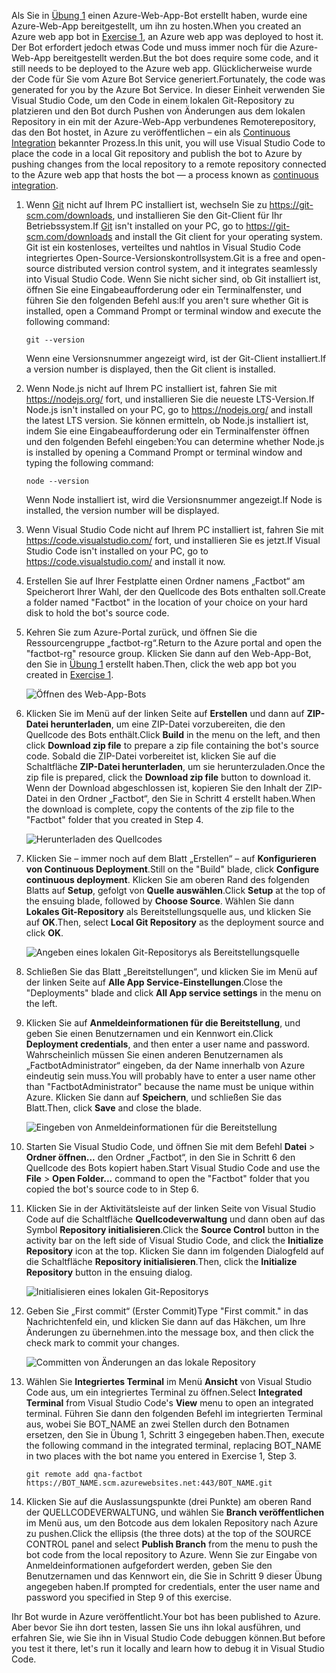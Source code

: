 <span data-ttu-id="aa062-101">Als Sie in [Übung 1](#Exercise1) einen Azure-Web-App-Bot erstellt haben, wurde eine Azure-Web-App bereitgestellt, um ihn zu hosten.</span><span class="sxs-lookup"><span data-stu-id="aa062-101">When you created an Azure web app bot in [Exercise 1](#Exercise1), an Azure web app was deployed to host it.</span></span> <span data-ttu-id="aa062-102">Der Bot erfordert jedoch etwas Code und muss immer noch für die Azure-Web-App bereitgestellt werden.</span><span class="sxs-lookup"><span data-stu-id="aa062-102">But the bot does require some code, and it still needs to be deployed to the Azure web app.</span></span> <span data-ttu-id="aa062-103">Glücklicherweise wurde der Code für Sie vom Azure Bot Service generiert.</span><span class="sxs-lookup"><span data-stu-id="aa062-103">Fortunately, the code was generated for you by the Azure Bot Service.</span></span> <span data-ttu-id="aa062-104">In dieser Einheit verwenden Sie Visual Studio Code, um den Code in einem lokalen Git-Repository zu platzieren und den Bot durch Pushen von Änderungen aus dem lokalen Repository in ein mit der Azure-Web-App verbundenes Remoterepository, das den Bot hostet, in Azure zu veröffentlichen – ein als [Continuous Integration](https://en.wikipedia.org/wiki/Continuous_integration) bekannter Prozess.</span><span class="sxs-lookup"><span data-stu-id="aa062-104">In this unit, you will use Visual Studio Code to place the code in a local Git repository and publish the bot to Azure by pushing changes from the local repository to a remote repository connected to the Azure web app that hosts the bot — a process known as [continuous integration](https://en.wikipedia.org/wiki/Continuous_integration).</span></span>

1. <span data-ttu-id="aa062-105">Wenn [Git](https://git-scm.com/) nicht auf Ihrem PC installiert ist, wechseln Sie zu https://git-scm.com/downloads, und installieren Sie den Git-Client für Ihr Betriebssystem.</span><span class="sxs-lookup"><span data-stu-id="aa062-105">If [Git](https://git-scm.com/) isn't installed on your PC, go to https://git-scm.com/downloads and install the Git client for your operating system.</span></span> <span data-ttu-id="aa062-106">Git ist ein kostenloses, verteiltes und nahtlos in Visual Studio Code integriertes Open-Source-Versionskontrollsystem.</span><span class="sxs-lookup"><span data-stu-id="aa062-106">Git is a free and open-source distributed version control system, and it integrates seamlessly into Visual Studio Code.</span></span> <span data-ttu-id="aa062-107">Wenn Sie nicht sicher sind, ob Git installiert ist, öffnen Sie eine Eingabeaufforderung oder ein Terminalfenster, und führen Sie den folgenden Befehl aus:</span><span class="sxs-lookup"><span data-stu-id="aa062-107">If you aren't sure whether Git is installed, open a Command Prompt or terminal window and execute the following command:</span></span>

    ``` 
    git --version
    ```

    <span data-ttu-id="aa062-108">Wenn eine Versionsnummer angezeigt wird, ist der Git-Client installiert.</span><span class="sxs-lookup"><span data-stu-id="aa062-108">If a version number is displayed, then the Git client is installed.</span></span>

1. <span data-ttu-id="aa062-109">Wenn Node.js nicht auf Ihrem PC installiert ist, fahren Sie mit https://nodejs.org/ fort, und installieren Sie die neueste LTS-Version.</span><span class="sxs-lookup"><span data-stu-id="aa062-109">If Node.js isn't installed on your PC, go to https://nodejs.org/ and install the latest LTS version.</span></span> <span data-ttu-id="aa062-110">Sie können ermitteln, ob Node.js installiert ist, indem Sie eine Eingabeaufforderung oder ein Terminalfenster öffnen und den folgenden Befehl eingeben:</span><span class="sxs-lookup"><span data-stu-id="aa062-110">You can determine whether Node.js is installed by opening a Command Prompt or terminal window and typing the following command:</span></span>

    ```
    node --version
    ```

    <span data-ttu-id="aa062-111">Wenn Node installiert ist, wird die Versionsnummer angezeigt.</span><span class="sxs-lookup"><span data-stu-id="aa062-111">If Node is installed, the version number will be displayed.</span></span>

1. <span data-ttu-id="aa062-112">Wenn Visual Studio Code nicht auf Ihrem PC installiert ist, fahren Sie mit https://code.visualstudio.com/ fort, und installieren Sie es jetzt.</span><span class="sxs-lookup"><span data-stu-id="aa062-112">If Visual Studio Code isn't installed on your PC, go to https://code.visualstudio.com/ and install it now.</span></span>

1. <span data-ttu-id="aa062-113">Erstellen Sie auf Ihrer Festplatte einen Ordner namens „Factbot“ am Speicherort Ihrer Wahl, der den Quellcode des Bots enthalten soll.</span><span class="sxs-lookup"><span data-stu-id="aa062-113">Create a folder named "Factbot" in the location of your choice on your hard disk to hold the bot's source code.</span></span>

1. <span data-ttu-id="aa062-114">Kehren Sie zum Azure-Portal zurück, und öffnen Sie die Ressourcengruppe „factbot-rg“.</span><span class="sxs-lookup"><span data-stu-id="aa062-114">Return to the Azure portal and open the "factbot-rg" resource group.</span></span> <span data-ttu-id="aa062-115">Klicken Sie dann auf den Web-App-Bot, den Sie in [Übung 1](#Exercise1) erstellt haben.</span><span class="sxs-lookup"><span data-stu-id="aa062-115">Then, click the web app bot you created in [Exercise 1](#Exercise1).</span></span>

    ![Öffnen des Web-App-Bots](../media-draft/4-open-web-app-bot.png)

1. <span data-ttu-id="aa062-117">Klicken Sie im Menü auf der linken Seite auf **Erstellen** und dann auf **ZIP-Datei herunterladen**, um eine ZIP-Datei vorzubereiten, die den Quellcode des Bots enthält.</span><span class="sxs-lookup"><span data-stu-id="aa062-117">Click **Build** in the menu on the left, and then click **Download zip file** to prepare a zip file containing the bot's source code.</span></span> <span data-ttu-id="aa062-118">Sobald die ZIP-Datei vorbereitet ist, klicken Sie auf die Schaltfläche **ZIP-Datei herunterladen**, um sie herunterzuladen.</span><span class="sxs-lookup"><span data-stu-id="aa062-118">Once the zip file is prepared, click the **Download zip file** button to download it.</span></span> <span data-ttu-id="aa062-119">Wenn der Download abgeschlossen ist, kopieren Sie den Inhalt der ZIP-Datei in den Ordner „Factbot“, den Sie in Schritt 4 erstellt haben.</span><span class="sxs-lookup"><span data-stu-id="aa062-119">When the download is complete, copy the contents of the zip file to the "Factbot" folder that you created in Step 4.</span></span>

    ![Herunterladen des Quellcodes](../media-draft/4-download-source.png)

1. <span data-ttu-id="aa062-121">Klicken Sie – immer noch auf dem Blatt „Erstellen“ – auf **Konfigurieren von Continuous Deployment**.</span><span class="sxs-lookup"><span data-stu-id="aa062-121">Still on the "Build" blade, click **Configure continuous deployment**.</span></span> <span data-ttu-id="aa062-122">Klicken Sie am oberen Rand des folgenden Blatts auf **Setup**, gefolgt von **Quelle auswählen**.</span><span class="sxs-lookup"><span data-stu-id="aa062-122">Click **Setup** at the top of the ensuing blade, followed by **Choose Source**.</span></span> <span data-ttu-id="aa062-123">Wählen Sie dann **Lokales Git-Repository** als Bereitstellungsquelle aus, und klicken Sie auf **OK**.</span><span class="sxs-lookup"><span data-stu-id="aa062-123">Then, select **Local Git Repository** as the deployment source and click **OK**.</span></span> 

    ![Angeben eines lokalen Git-Repositorys als Bereitstellungsquelle](../media-draft/4-portal-set-local-git.png)

1. <span data-ttu-id="aa062-125">Schließen Sie das Blatt „Bereitstellungen“, und klicken Sie im Menü auf der linken Seite auf **Alle App Service-Einstellungen**.</span><span class="sxs-lookup"><span data-stu-id="aa062-125">Close the "Deployments" blade and click **All App service settings** in the menu on the left.</span></span>

1. <span data-ttu-id="aa062-126">Klicken Sie auf **Anmeldeinformationen für die Bereitstellung**, und geben Sie einen Benutzernamen und ein Kennwort ein.</span><span class="sxs-lookup"><span data-stu-id="aa062-126">Click **Deployment credentials**, and then enter a user name and password.</span></span> <span data-ttu-id="aa062-127">Wahrscheinlich müssen Sie einen anderen Benutzernamen als „FactbotAdministrator“ eingeben, da der Name innerhalb von Azure eindeutig sein muss.</span><span class="sxs-lookup"><span data-stu-id="aa062-127">You will probably have to enter a user name other than "FactbotAdministrator" because the name must be unique within Azure.</span></span> <span data-ttu-id="aa062-128">Klicken Sie dann auf **Speichern**, und schließen Sie das Blatt.</span><span class="sxs-lookup"><span data-stu-id="aa062-128">Then, click **Save** and close the blade.</span></span>

    ![Eingeben von Anmeldeinformationen für die Bereitstellung](../media-draft/4-portal-enter-ci-creds.png)

1. <span data-ttu-id="aa062-130">Starten Sie Visual Studio Code, und öffnen Sie mit dem Befehl **Datei** > **Ordner öffnen...** den Ordner „Factbot“, in den Sie in Schritt 6 den Quellcode des Bots kopiert haben.</span><span class="sxs-lookup"><span data-stu-id="aa062-130">Start Visual Studio Code and use the **File** > **Open Folder...** command to open the "Factbot" folder that you copied the bot's source code to in Step 6.</span></span>

1. <span data-ttu-id="aa062-131">Klicken Sie in der Aktivitätsleiste auf der linken Seite von Visual Studio Code auf die Schaltfläche **Quellcodeverwaltung** und dann oben auf das Symbol **Repository initialisieren**.</span><span class="sxs-lookup"><span data-stu-id="aa062-131">Click the **Source Control** button in the activity bar on the left side of Visual Studio Code, and click the **Initialize Repository** icon at the top.</span></span> <span data-ttu-id="aa062-132">Klicken Sie dann im folgenden Dialogfeld auf die Schaltfläche **Repository initialisieren**.</span><span class="sxs-lookup"><span data-stu-id="aa062-132">Then, click the **Initialize Repository** button in the ensuing dialog.</span></span>

    ![Initialisieren eines lokalen Git-Repositorys](../media-draft/4-vs-init-git-repo.png)

1. <span data-ttu-id="aa062-134">Geben Sie „First commit“ (Erster Commit)</span><span class="sxs-lookup"><span data-stu-id="aa062-134">Type "First commit."</span></span> <span data-ttu-id="aa062-135">in das Nachrichtenfeld ein, und klicken Sie dann auf das Häkchen, um Ihre Änderungen zu übernehmen.</span><span class="sxs-lookup"><span data-stu-id="aa062-135">into the message box, and then click the check mark to commit your changes.</span></span>

    ![Committen von Änderungen an das lokale Repository](../media-draft/4-vs-first-git-commit.png)

1. <span data-ttu-id="aa062-137">Wählen Sie **Integriertes Terminal** im Menü **Ansicht** von Visual Studio Code aus, um ein integriertes Terminal zu öffnen.</span><span class="sxs-lookup"><span data-stu-id="aa062-137">Select **Integrated Terminal** from Visual Studio Code's **View** menu to open an integrated terminal.</span></span> <span data-ttu-id="aa062-138">Führen Sie dann den folgenden Befehl im integrierten Terminal aus, wobei Sie BOT_NAME an zwei Stellen durch den Botnamen ersetzen, den Sie in Übung 1, Schritt 3 eingegeben haben.</span><span class="sxs-lookup"><span data-stu-id="aa062-138">Then, execute the following command in the integrated terminal, replacing BOT_NAME in two places with the bot name you entered in Exercise 1, Step 3.</span></span>

    ```
    git remote add qna-factbot https://BOT_NAME.scm.azurewebsites.net:443/BOT_NAME.git
    ```

1. <span data-ttu-id="aa062-139">Klicken Sie auf die Auslassungspunkte (drei Punkte) am oberen Rand der QUELLCODEVERWALTUNG, und wählen Sie **Branch veröffentlichen** im Menü aus, um den Botcode aus dem lokalen Repository nach Azure zu pushen.</span><span class="sxs-lookup"><span data-stu-id="aa062-139">Click the ellipsis (the three dots) at the top of the SOURCE CONTROL panel and select **Publish Branch** from the menu to push the bot code from the local repository to Azure.</span></span> <span data-ttu-id="aa062-140">Wenn Sie zur Eingabe von Anmeldeinformationen aufgefordert werden, geben Sie den Benutzernamen und das Kennwort ein, die Sie in Schritt 9 dieser Übung angegeben haben.</span><span class="sxs-lookup"><span data-stu-id="aa062-140">If prompted for credentials, enter the user name and password you specified in Step 9 of this exercise.</span></span>

<span data-ttu-id="aa062-141">Ihr Bot wurde in Azure veröffentlicht.</span><span class="sxs-lookup"><span data-stu-id="aa062-141">Your bot has been published to Azure.</span></span> <span data-ttu-id="aa062-142">Aber bevor Sie ihn dort testen, lassen Sie uns ihn lokal ausführen, und erfahren Sie, wie Sie ihn in Visual Studio Code debuggen können.</span><span class="sxs-lookup"><span data-stu-id="aa062-142">But before you test it there, let's run it locally and learn how to debug it in Visual Studio Code.</span></span>